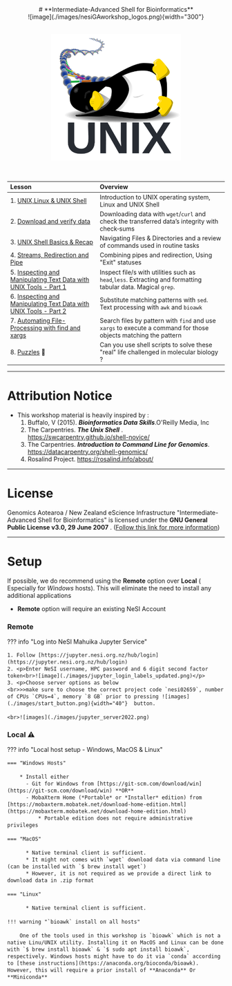 <center>
# **Intermediate-Advanced Shell for Bioinformatics**
</center>
<center>
![image](./images/nesiGAworkshop_logos.png){width="300"}
</center>
<br>
<p align="center"><img src="images/new_unix_tuxlogo.png" alt="drawing" width="300"/></p> 
<br>

<!--- check -->

| **Lesson**                                         | **Overview** | 
|:---------------------------------------------------|:-------------|
|1. [UNIX,Linux & UNIX Shell](./0_introduction.md)|Introduction to UNIX operating system, Linux and UNIX Shell|
|2. [Download and verify data](./1_download_data.md)| Downloading data with `wget`/`curl` and check the transferred data’s integrity with check‐sums|
|3. [UNIX Shell Basics & Recap](./2_unixshellbasics.md)|Navigating Files & Directories and a review of  commands used in routine tasks|
|4. [Streams, Redirection and Pipe](./3_streams_red_pipe.md)|Combining pipes and redirection, Using "Exit" statuses|
|5. [Inspecting and Manipulating Text Data with UNIX Tools - Part 1](./4_inspectmanipluate.md)| Inspect file/s with utilities such as `head`,`less`. Extracting and formatting tabular data. Magical `grep`. |
|6. [Inspecting and Manipulating Text Data with UNIX Tools - Part 2](./5_inspectmanipulate2.md)|Substitute matching patterns with `sed`. Text processing with `awk` and `bioawk`|
|7. [Automating File-Processing with find and xargs](./6_automate_fileprocessing_find_xargs.md)| Search files by pattern with `find` and use `xargs` to execute a command for those objects matching the pattern|
|8. [Puzzles](./puzzles.md) 🧩 | Can you use shell scripts to solve these "real" life challenged in molecular biology ?|

- - - 


# Attribution Notice

* This workshop material is heavily inspired by : 
    1. Buffalo, V (2015). ***Bioinformatics Data Skills***.O'Reilly Media, Inc
    2. The Carpentries. ***The Unix Shell*** . https://swcarpentry.github.io/shell-novice/
    3. The Carpentries. ***Introduction to Command Line for Genomics***. https://datacarpentry.org/shell-genomics/
    4. Rosalind Project. https://rosalind.info/about/

- - - 

# License 



Genomics Aotearoa / New Zealand eScience Infrastructure "Intermediate-Advanced Shell for Bioinformatics" is licensed under the **GNU General Public License v3.0, 29 June 2007** . ([Follow this link for more information](https://github.com/GenomicsAotearoa/shell-for-bioinformatics/blob/main/LICENSE))

- - - 

# Setup

If possible, we do recommend using the **Remote** option over **Local**  ( Especially for *Windows* hosts). This will eliminate  the need to install any additional applications

-  **Remote** option will require an existing NeSI Account

### Remote

??? info "Log into NeSI Mahuika Jupyter Service"

    1. Follow [https://jupyter.nesi.org.nz/hub/login](https://jupyter.nesi.org.nz/hub/login)
    2. <p>Enter NeSI username, HPC password and 6 digit second factor token<br>![image](./images/jupyter_login_labels_updated.png)</p>
    3. <p>Choose server options as below
    <br>>>make sure to choose the correct project code `nesi02659`, number of CPUs `CPUs=4`, memory `8 GB` prior to pressing ![images](./images/start_button.png){width="40"}  button.

    <br>![images](./images/jupyter_server2022.png)

### Local  :warning:



??? info "Local host setup - Windows, MacOS & Linux"

    === "Windows Hosts"

        * Install either 
          - Git for Windows from [https://git-scm.com/download/win](https://git-scm.com/download/win) **OR**
          - MobaXterm Home (*Portable* or *Installer* edition) from [https://mobaxterm.mobatek.net/download-home-edition.html](https://mobaxterm.mobatek.net/download-home-edition.html)
              * Portable edition does not require administrative privileges 

    === "MacOS"

          * Native terminal client is sufficient.
          * It might not comes with `wget` download data via command line (can be installed with `$ brew install wget`)
          * However, it is not required as we provide a direct link to download data in .zip format 

    === "Linux"

          * Native terminal client is sufficient.

    !!! warning "`bioawk` install on all hosts"

        One of the tools used in this workshop is `bioawk` which is not a native Linu/UNIX utility. Installing it on MacOS and Linux can be done with `$ brew install bioawk` & `$ sudo apt install bioawk`, respectively. Windows hosts might have to do it via `conda` according to [these instructions](https://anaconda.org/bioconda/bioawk). However, this will require a prior install of **Anaconda** Or **Miniconda** 


